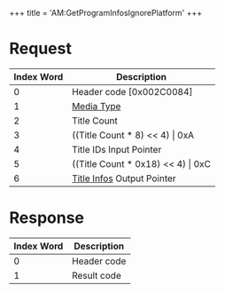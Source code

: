 +++
title = 'AM:GetProgramInfosIgnorePlatform'
+++

# Request

| Index Word | Description                                                                     |
|------------|---------------------------------------------------------------------------------|
| 0          | Header code \[0x002C0084\]                                                      |
| 1          | [Media Type](Filesystem_services#MediaType "wikilink")                          |
| 2          | Title Count                                                                     |
| 3          | ((Title Count \* 8) \<\< 4) \| 0xA                                              |
| 4          | Title IDs Input Pointer                                                         |
| 5          | ((Title Count \* 0x18) \<\< 4) \| 0xC                                           |
| 6          | [Title Infos](Application_Manager_Services#TitleInfo "wikilink") Output Pointer |

# Response

| Index Word | Description |
|------------|-------------|
| 0          | Header code |
| 1          | Result code |
